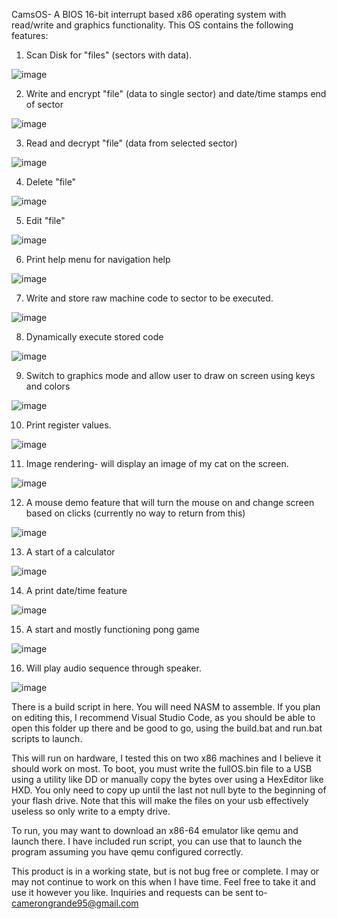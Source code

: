 CamsOS-
A BIOS 16-bit interrupt based x86 operating system with read/write and graphics 
functionality. This OS contains the following features:

  1. Scan Disk for "files" (sectors with data).

  ![image](https://user-images.githubusercontent.com/81730723/182150936-7c29dfa5-f9bf-47c5-9bec-1f97df3bc233.png)

  2. Write and encrypt "file" (data to single sector) and date/time stamps end of sector
  
  ![image](https://user-images.githubusercontent.com/81730723/182149985-ff005a30-dd8d-47f4-8279-bbb663a3b035.png)

  3. Read and decrypt "file" (data from selected sector)
  
  ![image](https://user-images.githubusercontent.com/81730723/182150103-27c8f979-6b9a-406e-aefc-77abbcc063bf.png)

  4. Delete "file"
  
  ![image](https://user-images.githubusercontent.com/81730723/182151093-e9045fed-740e-4cc3-9c37-4161e18b28e4.png)

  5. Edit "file" 
  
  ![image](https://user-images.githubusercontent.com/81730723/182150282-ed48b8df-936d-4cbe-be93-23f55524326e.png)

  6. Print help menu for navigation help
  
  ![image](https://user-images.githubusercontent.com/81730723/182150385-a7719147-d0b7-40e2-a994-3782b7176163.png)

  7. Write and store raw machine code to sector to be executed.
  
  ![image](https://user-images.githubusercontent.com/81730723/182150645-34ae68f8-6de9-49bb-af96-bb5c27872afb.png)

  8. Dynamically execute stored code
  
  ![image](https://user-images.githubusercontent.com/81730723/182150764-2f66e0db-ad9c-434f-bb52-21bbff30f976.png)

  9. Switch to graphics mode and allow user to draw on screen using keys and colors
  
  ![image](https://user-images.githubusercontent.com/81730723/182151531-2342ce9b-8295-4adc-bda5-29dcbe3bcf98.png)

  10. Print register values.
  
  ![image](https://user-images.githubusercontent.com/81730723/182151678-400c3b09-7b3c-4d47-9b7b-91b32fd6dbe0.png)

  11. Image rendering- will display an image of my cat on the screen.
  
  ![image](https://user-images.githubusercontent.com/81730723/182151905-04679220-c143-4ed6-a26c-afb820bca83c.png)

  12. A mouse demo feature that will turn the mouse on and change screen based on clicks (currently no way to return from this)
  
  ![image](https://user-images.githubusercontent.com/81730723/182152859-4fc4d724-29bb-4f56-9756-c1949a3c7996.png)

  13. A start of a calculator
  
  ![image](https://user-images.githubusercontent.com/81730723/182152509-99a30f2d-a960-4ef0-beff-87949b0eb485.png)

  14. A print date/time feature
  
  ![image](https://user-images.githubusercontent.com/81730723/182152153-5b7783b5-8d3e-433d-af81-dc807cda503b.png)

  15. A start and mostly functioning pong game
  
  ![image](https://user-images.githubusercontent.com/81730723/182152318-aff780b0-50a2-488e-8c21-d8a5dbba7638.png)

  16. Will play audio sequence through speaker.
  
  ![image](https://user-images.githubusercontent.com/81730723/182152076-cdc6f718-ecfb-4e98-9bb8-0474f86ab18b.png)

There is a build script in here. You will need NASM to assemble. If you plan on editing this, 
I recommend Visual Studio Code, as you should be able to open this folder up there and be good 
to go, using the build.bat and run.bat scripts to launch.

This will run on hardware, I tested this on two x86 machines and I believe it should work on most.
To boot, you must write the fullOS.bin file to a USB using a utility like DD or manually copy the
bytes over using a HexEditor like HXD. You only need to copy up until the last not null byte to the
beginning of your flash drive. Note that this will make the files on your usb effectively useless
so only write to a empty drive.

To run, you may want to download an x86-64 emulator like qemu and launch there. I have 
included run script, you can use that to launch the program assuming you have qemu 
configured correctly.

This product is in a working state, but is not bug free or complete. I may or may not
continue to work on this when I have time. Feel free to take it and use it however
you like. Inquiries and requests can be sent to-
camerongrande95@gmail.com

